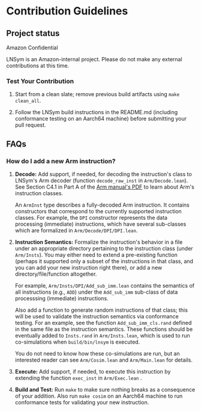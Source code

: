 # Contribution Guidelines

## Project status

Amazon Confidential

LNSym is an Amazon-internal project. Please do not make any external
contributions at this time.

### Test Your Contribution

1. Start from a clean slate; remove previous build artifacts using
   `make clean_all`.

2. Follow the LNSym build instructions in the README.md (including
   conformance testing on an Aarch64 machine) before submitting your
   pull request.

## FAQs

### How do I add a new Arm instruction?

1. **Decode:** Add support, if needed, for decoding the instruction's
   class to LNSym's Arm decoder (function `decode_raw_inst` in
   `Arm/Decode.lean`).  See Section C4.1 in Part A of the [Arm
   manual's
   PDF](https://developer.arm.com/documentation/ddi0487/latest) to
   learn about Arm's instruction classes.

   An `ArmInst` type describes a fully-decoded Arm instruction. It
   contains constructors that correspond to the currently supported
   instruction classes. For example, the `DPI` constructor represents
   the data processing (immediate) instructions, which have several
   sub-classes which are formalized in `Arm/Decode/DPI/DPI.lean`.

2. **Instruction Semantics:** Formalize the instruction's behavior in
   a file under an appropriate directory pertaining to the instruction
   class (under `Arm/Insts`). You may either need to extend a
   pre-existing function (perhaps it supported only a subset of the
   instructions in that class, and you can add your new instruction
   right there), or add a new directory/file/function altogether.

   For example, `Arm/Insts/DPI/Add_sub_imm.lean` contains the
   semantics of all instructions (e.g., `ADD`) under the `Add_sub_imm`
   sub-class of data processsing (immediate) instructions.

   Also add a function to generate random instructions of that class;
   this will be used to validate the instruction semantics via
   conformance testing. For an example, see the function
   `Add_sub_imm_cls.rand` defined in the same file as the instruction
   semantics. These functions should be eventually added to
   `Insts.rand` in `Arm/Insts.lean`, which is used to run
   co-simulations when `build/bin/lnsym` is executed.

   You do not need to know how these co-simulations are run, but an
   interested reader can see `Arm/Cosim.lean` and `Arm/Main.lean` for
   details.

3. **Execute:** Add support, if needed, to execute this instruction by
   extending the function `exec_inst` in `Arm/Exec.lean` .

4. **Build and Test:** Run `make` to make sure nothing breaks as a
   consequence of your addition. Also run `make cosim` on an Aarch64
   machine to run conformance tests for validating your new
   instruction.
